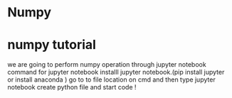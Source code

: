 # Numpy
# numpy tutorial

we are going to perform numpy operation through jupyter notebook
command for jupyter notebook
installl jupyter notebook.(pip install jupyter or install anaconda )
go to to file location on cmd and then type jupyter notebook
create python file and start code !